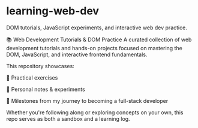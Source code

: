 # learning-web-dev
DOM tutorials, JavaScript experiments, and interactive web dev practice.

📚 Web Development Tutorials & DOM Practice
A curated collection of web development tutorials and hands-on projects focused on mastering the DOM, JavaScript, and interactive frontend fundamentals.

This repository showcases:

🧪 Practical exercises

📝 Personal notes & experiments

🚀 Milestones from my journey to becoming a full-stack developer

Whether you're following along or exploring concepts on your own, this repo serves as both a sandbox and a learning log.
